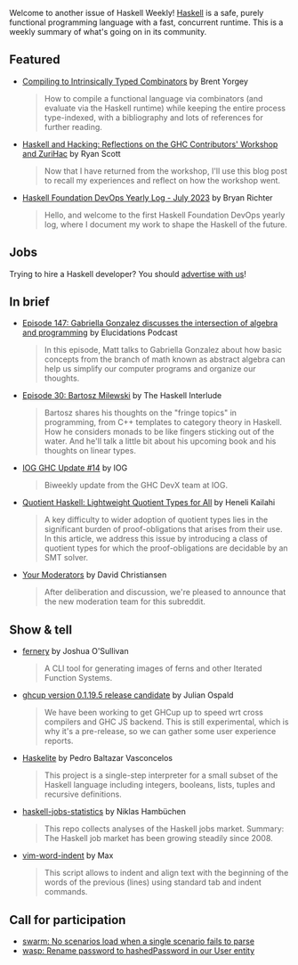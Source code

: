 Welcome to another issue of Haskell Weekly!
[Haskell](https://www.haskell.org) is a safe, purely functional programming language with a fast, concurrent runtime.
This is a weekly summary of what's going on in its community.

## Featured

- [Compiling to Intrinsically Typed Combinators](https://byorgey.wordpress.com/2023/07/13/compiling-to-intrinsically-typed-combinators/) by Brent Yorgey
  > How to compile a functional language via combinators (and evaluate via the Haskell runtime) while keeping the entire process type-indexed, with a bibliography and lots of references for further reading.

- [Haskell and Hacking: Reflections on the GHC Contributors' Workshop and ZuriHac](https://galois.com/blog/2023/07/haskell-and-hacking-reflections-on-the-ghc-contributors-workshop-and-zurihac/) by Ryan Scott
  > Now that I have returned from the workshop, I'll use this blog post to recall my experiences and reflect on how the workshop went.

- [Haskell Foundation DevOps Yearly Log - July 2023](https://haskell.foundation/reports/devops-2023/) by Bryan Richter
  > Hello, and welcome to the first Haskell Foundation DevOps yearly log, where I document my work to shape the Haskell of the future.

## Jobs

Trying to hire a Haskell developer?
You should [advertise with us](https://haskellweekly.news/advertising.html)!

## In brief

- [Episode 147: Gabriella Gonzalez discusses the intersection of algebra and programming](https://elucidations.vercel.app/posts/episode-147/) by Elucidations Podcast
  > In this episode, Matt talks to Gabriella Gonzalez about how basic concepts from the branch of math known as abstract algebra can help us simplify our computer programs and organize our thoughts.

- [Episode 30: Bartosz Milewski](https://haskell.foundation/podcast/30/) by The Haskell Interlude
  > Bartosz shares his thoughts on the "fringe topics" in programming, from C++ templates to category theory in Haskell. How he considers monads to be like fingers sticking out of the water. And he'll talk a little bit about his upcoming book and his thoughts on linear types.

- [IOG GHC Update #14](https://engineering.iog.io/2023-07-13-ghc-update/) by IOG
  > Biweekly update from the GHC DevX team at IOG.

- [Quotient Haskell: Lightweight Quotient Types for All](https://discourse.haskell.org/t/paper-quotient-haskell-lightweight-quotient-types-for-all/7013?u=taylorfausak) by Heneli Kailahi
  > A key difficulty to wider adoption of quotient types lies in the significant burden of proof-obligations that arises from their use. In this article, we address this issue by introducing a class of quotient types for which the proof-obligations are decidable by an SMT solver.

- [Your Moderators](https://np.reddit.com/r/haskell/comments/14zeyv4/your_moderators/) by David Christiansen
  > After deliberation and discussion, we're pleased to announce that the new moderation team for this subreddit.

## Show & tell

- [fernery](https://github.com/two-twelve/fernery/tree/a92e5d0f35a9b25e48c679005a0f4abb90c46688) by Joshua O'Sullivan
  > A CLI tool for generating images of ferns and other Iterated Function Systems.

- [ghcup version 0.1.19.5 release candidate](https://discourse.haskell.org/t/ann-ghcup-0-1-19-5-release-candidate-ghc-js-cross-support/6995?u=taylorfausak) by Julian Ospald
  > We have been working to get GHCup up to speed wrt cross compilers and GHC JS backend. This is still experimental, which is why it's a pre-release, so we can gather some user experience reports.

- [Haskelite](https://github.com/pbv/haskelite/tree/965e509626f55f0bc6477627883c27d5e1fcd100) by Pedro Baltazar Vasconcelos
  > This project is a single-step interpreter for a small subset of the Haskell language including integers, booleans, lists, tuples and recursive definitions.

- [haskell-jobs-statistics](https://github.com/nh2/haskell-jobs-statistics/tree/8cc9e4f29ee80d41e117142c8fcfa543d305b978) by Niklas Hambüchen
  > This repo collects analyses of the Haskell jobs market. Summary: The Haskell job market has been growing steadily since 2008.

- [vim-word-indent](https://github.com/maxigit/vim-word-indent/tree/ad961a2467a368dad1f3a2bd55f5d4334b42d698) by Max
  > This script allows to indent and align text with the beginning of the words of the previous (lines) using standard tab and indent commands.

## Call for participation

- [swarm: No scenarios load when a single scenario fails to parse](https://github.com/swarm-game/swarm/issues/1380)
- [wasp: Rename password to hashedPassword in our User entity](https://github.com/wasp-lang/wasp/issues/1330)
